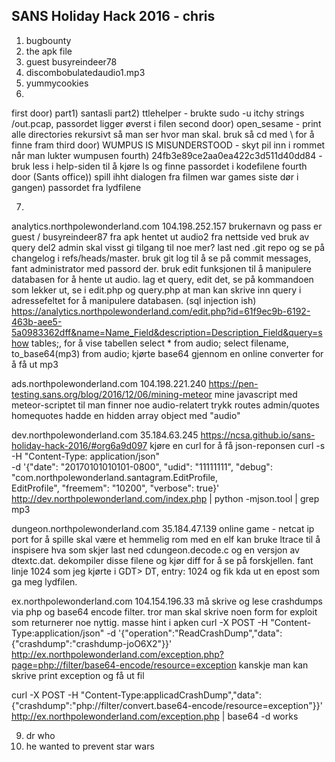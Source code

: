## SANS Holiday Hack 2016 - chris
1) bugbounty
2) the apk file
3) guest busyreindeer78
4) discombobulatedaudio1.mp3
5) yummycookies
6) 
first door) part1) santasli part2) ttlehelper - brukte sudo -u itchy strings /out.pcap, passordet ligger øverst i filen
second door) open_sesame - print alle directories rekursivt så man ser hvor man skal. bruk så cd med \ for å finne fram
third door)	WUMPUS IS MISUNDERSTOOD - skyt pil inn i rommet når man lukter wumpusen
fourth) 24fb3e89ce2aa0ea422c3d511d40dd84 - bruk less i help-siden til å kjøre ls og finne passordet i kodefilene
fourth door (Sants office)) spill ihht dialogen fra filmen war games
siste dør i gangen) passordet fra lydfilene

7)
analytics.northpolewonderland.com
104.198.252.157
brukernavn og pass er guest / busyreindeer87 fra apk
hentet ut audio2 fra nettside ved bruk av query
del2
admin skal visst gi tilgang til noe mer? last ned .git repo og se på changelog i refs/heads/master.
bruk git log til å se på commit messages, fant administrator med passord der. bruk edit funksjonen til å manipulere databasen for å hente ut audio. lag et query, edit det, se på kommandoen som lekker ut, se i edit.php og query.php at man kan skrive inn query i adressefeltet for å manipulere databasen. (sql injection ish)
 https://analytics.northpolewonderland.com/edit.php?id=61f9ec9b-6192-463b-aee5-5a0983362dff&name=Name_Field&description=Description_Field&query=show tables;, for å vise tabellen
select * from audio;
select filename, to_base64(mp3) from audio;
kjørte base64 gjennom en online converter for å få ut mp3

ads.northpolewonderland.com
104.198.221.240
https://pen-testing.sans.org/blog/2016/12/06/mining-meteor
mine javascript med meteor-scriptet til man finner noe audio-relatert
trykk routes admin/quotes
homequotes hadde en hidden array object med "audio"

dev.northpolewonderland.com
35.184.63.245
https://ncsa.github.io/sans-holiday-hack-2016/#org6a9d097
kjøre en curl for å få json-reponsen
curl -s -H "Content-Type: application/json" \
-d '{"date": "20170101010101-0800", "udid": "11111111", "debug": "com.northpolewonderland.santagram.EditProfile, \
     EditProfile", "freemem": "10200", "verbose": true}' \
http://dev.northpolewonderland.com/index.php | python -mjson.tool | grep mp3

dungeon.northpolewonderland.com
35.184.47.139
online game - netcat ip port for å spille
skal være et hemmelig rom med en elf
kan bruke ltrace til å inspisere hva som skjer
last ned cdungeon.decode.c og en versjon av dtextc.dat. dekompiler disse filene og kjør diff for å se på forskjellen. fant linje 1024 som jeg kjørte i GDT> DT, entry: 1024 og fik kda ut en epost som ga meg lydfilen.

ex.northpolewonderland.com
104.154.196.33
må skrive og lese crashdumps via php og base64 encode filter.
tror man skal skrive noen form for exploit som returnerer noe nyttig.
masse hint i apken
curl -X POST -H "Content-Type:application/json" -d '{"operation":"ReadCrashDump","data":{"crashdump":"crashdump-joO6X2"}}' http://ex.northpolewonderland.com/exception.php?page=php://filter/base64-encode/resource=exception
kanskje man kan skrive print exception og få ut fil

curl -X POST -H "Content-Type:applicadCrashDump","data":{"crashdump":"php://filter/convert.base64-encode/resource=exception"}}' http://ex.northpolewonderland.com/exception.php | base64 -d
works


9) dr who
10) he wanted to prevent star wars